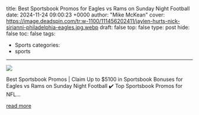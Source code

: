 title: Best Sportsbook Promos for Eagles vs Rams on Sunday Night Football
date: 2024-11-24 09:00:23 +0000
author: "Mike McKean"
cover: https://image.deadspin.com/tr:w-1100/111456202411/jaylen-hurts-nick-sirianni-philadelphia-eagles.jpg.webp
draft: false
top: false
type: post
hide: false
toc: false
tags:
  - Sports
categories:
  - sports
---

![](https://image.deadspin.com/tr:w-1100/111456202411/jaylen-hurts-nick-sirianni-philadelphia-eagles.jpg.webp)

Best Sportsbook Promos | Claim Up to $5100 in Sportsbook Bonuses for Eagles vs Rams on Sunday Night Football ✔️ Top Sportsbook Promos for NFL...

[read more](https://deadspin.com/betting/best-sportsbook-promos-5100-in-bonuses-for-eagles-vs-rams/)
